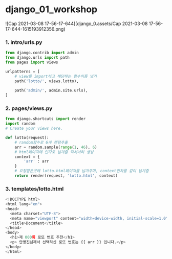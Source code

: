 # django_01_workshop



![Cap 2021-03-08 17-56-17-644](django_0.assets/Cap 2021-03-08 17-56-17-644-1615193912356.png)

### 1. intro/urls.py

``` python
from django.contrib import admin
from django.urls import path
from pages import views

urlpatterns = [
    # view를 import하고 해당하는 함수이름 넣기
    path('lotto/', views.lotto),
    
    path('admin/', admin.site.urls),
]
```





### 2. pages/views.py

``` python
from django.shortcuts import render
import random
# Create your views here.

def lotto(request):
    # random함수로 6개 랜덤추출
    arr = random.sample(range(1, 46), 6)
    # html페이지에 인자로 넘겨줄 딕셔너리 생성
    context = {
        'arr' : arr
    }
    # 요청받은곳에 lotto.html페이지를 넘겨주며, context인자를 같이 넘겨줌
    return render(request, 'lotto.html', context)
```





### 3. templates/lotto.html

``` python
<!DOCTYPE html>
<html lang="en">
<head>
  <meta charset="UTF-8">
  <meta name="viewport" content="width=device-width, initial-scale=1.0">
  <title>Document</title>
</head>
<body>
  <h1>제 000회 로또 번호 추천</h1>
  <p> 안병진님께서 선택하신 로또 번호는 {{ arr }} 입니다.</p>
</body>
</html>
```



